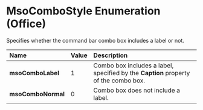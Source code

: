
# MsoComboStyle Enumeration (Office)

Specifies whether the command bar combo box includes a label or not.



|**Name**|**Value**|**Description**|
|:-----|:-----|:-----|
|**msoComboLabel**|1|Combo box includes a label, specified by the  **Caption** property of the combo box.|
|**msoComboNormal**|0|Combo box does not include a label.|
